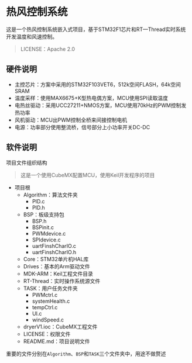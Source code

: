 # 热风控制系统

这是一个热风控制系统嵌入式项目，基于STM32F1芯片和RT—Thread实时系统开发温度和风速控制。

> LICENSE：Apache 2.0

## 硬件说明

- 主控芯片：方案中采用的STM32F103VET6，512k空间FLASH，64k空间SRAM
- 温度采样：使用MAX6675+K型热电偶方案，MCU使用SPI读取温度
- 电热丝驱动：采用UCC27211+NMOS方案，MCU使用70kHz的PWM控制发热功率
- 风机驱动：MCU出PWM控制全桥来间接控制电机
- 电源：功率部分使用整流桥，信号部分上小功率开关DC-DC

## 软件说明

项目文件组织结构

> 这是一个使用CubeMX配置MCU，使用Keil开发程序的项目

- 项目根
  - Algorithm：算法文件夹
    - PID.c
    - PID.h
  - BSP：板级支持包
    - BSP.h
    - BSPinit.c
    - PWMdevice.c
    - SPIdevice.c
    - uartFinshCharIO.c
    - uartFinshCharIO.h
  - Core：STM32单片机HAL库
  - Drives：基本的Arm驱动文件
  - MDK-ARM：Keil工程文件目录
  - RT-Thread：实时操作系统源文件
  - TASK：用户任务文件夹
    - PWMctrl.c
    - systemHealth.c
    - tempCtrl.c
    - UI.c
    - windSpeed.c
  - dryerV1.ioc：CubeMX工程文件
  - LICENSE：权限文件
  - README.md：项目说明文件

重要的文件分别在`Algorithm`、`BSP`和`TASK`三个文件夹中，用途不做赘述
